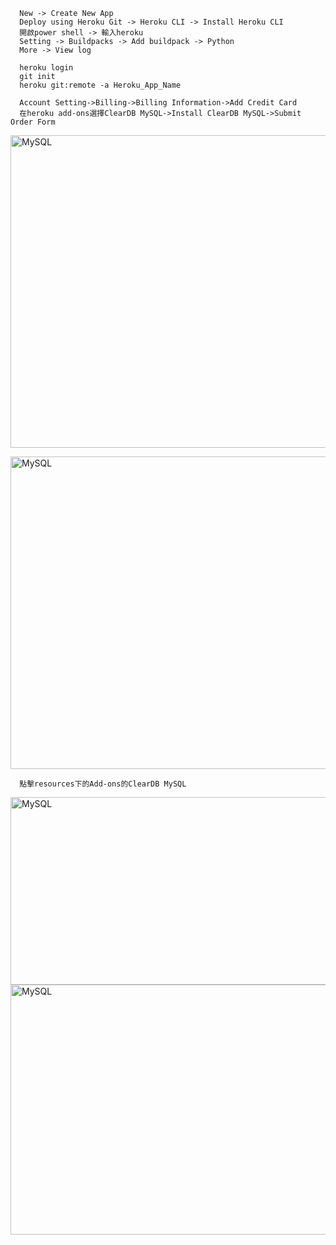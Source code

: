       New -> Create New App
      Deploy using Heroku Git -> Heroku CLI -> Install Heroku CLI
      開啟power shell -> 輸入heroku
      Setting -> Buildpacks -> Add buildpack -> Python
      More -> View log

      heroku login
      git init
      heroku git:remote -a Heroku_App_Name
      
      Account Setting->Billing->Billing Information->Add Credit Card
      在heroku add-ons選擇ClearDB MySQL->Install ClearDB MySQL->Submit Order Form
<img src="https://user-images.githubusercontent.com/97188330/158340374-c760d886-1cff-4986-a223-c0905f993b5a.png" width="1300" height="500" alt="MySQL"/><br/>

<img src="https://user-images.githubusercontent.com/97188330/158340762-b21ccd0c-a213-4003-855b-b0d04e650c1c.png" width="1300" height="500" alt="MySQL"/><br/>
     
      點擊resources下的Add-ons的ClearDB MySQL 
      
<img src="https://user-images.githubusercontent.com/97188330/158341424-8eb28b1a-a459-48e7-af0d-de2c2c5860f2.png" width="1100" height="300" alt="MySQL"/><br/>
<img src="https://user-images.githubusercontent.com/97188330/158341942-c1e49b91-c3ad-4d92-894b-968ba3ade3d8.png" width="1100" height="400" alt="MySQL"/><br/>



